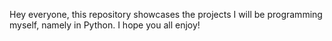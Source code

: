 Hey everyone, this repository showcases the projects I will be programming myself, namely in Python. I hope you all enjoy!

